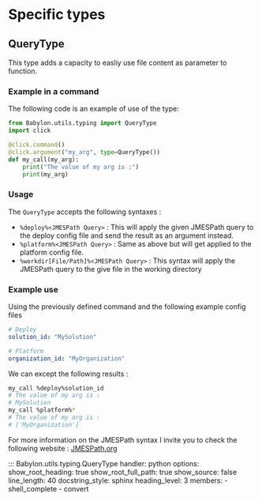 # Specific types

## QueryType

This type adds a capacity to easliy use file content as parameter to function.

### Example in a command

The following code is an example of use of the type:
```python
from Babylon.utils.typing import QueryType
import click

@click.command()
@click.argument("my_arg", type=QueryType())
def my_call(my_arg):
    print("The value of my arg is :")
    print(my_arg)
```

### Usage
The `QueryType` accepts the following syntaxes :

- `%deploy%<JMESPath Query>` : This will apply the given JMESPath query to the deploy config file and send the result as an argument instead.
- `%platform%<JMESPath Query>` : Same as above but will get applied to the platform config file.
- `%workdir[File/Path]%<JMESPath Query>` : This syntax will apply the JMESPath query to the give file in the working directory

### Example use
Using the previously defined command and the following example config files
```yaml
# Deploy
solution_id: "MySolution"
```

```yaml
# Platform
organization_id: "MyOrganization"
```

We can except the following results :
```bash
my_call %deploy%solution_id
# The value of my arg is :
# MySolution
my_call %platform%*
# The value of my arg is :
# ['MyOrganization']
```

For more information on the JMESPath syntax I invite you to check the following website : [JMESPath.org](https://jmespath.org)


::: Babylon.utils.typing.QueryType
    handler: python
    options:
       show_root_heading: true
       show_root_full_path: true
       show_source: false
       line_length: 40
       docstring_style: sphinx
       heading_level: 3
       members:
         - shell_complete
         - convert

